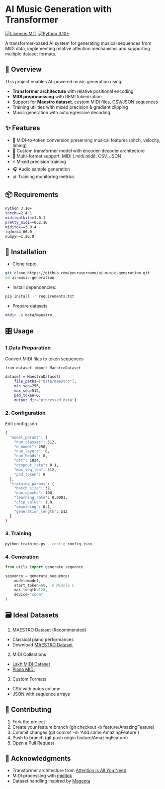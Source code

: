 # AI Music Generation with Transformer

[![License: MIT](https://img.shields.io/badge/License-MIT-yellow.svg)](https://opensource.org/licenses/MIT)
[![Python 3.10+](https://img.shields.io/badge/Python-3.10%2B-blue.svg)](https://www.python.org/)

A transformer-based AI system for generating musical sequences from MIDI data, implementing relative attention mechanisms and supporting multiple dataset formats.

## 🎹 Overview
This project enables AI-powered music generation using:
- **Transformer architecture** with relative positional encoding
- **MIDI preprocessing** with REMI tokenization
- Support for **Maestro dataset**, custom MIDI files, CSV/JSON sequences
- Training utilities with mixed precision & gradient clipping
- Music generation with autoregressive decoding

## ✨ Features
- 🎼 MIDI-to-token conversion preserving musical features (pitch, velocity, timing)
- 🧠 Custom transformer model with encoder-decoder architecture
- 📁 Multi-format support: MIDI (.mid/.midi), CSV, JSON
- ⚡ Mixed precision training
- 🎧 Audio sample generation
- 📊 Training monitoring metrics

## 📦 Requirements
```bash
Python 3.10+
torch==2.4.1
miditoolkit==1.0.1
pretty_midi==0.2.10
miditok==3.0.4
tqdm>=4.66.0
numpy>=1.26.0
```

## 🚀 Installation
- Clone repo:
```bash
git clone https://github.com/yourusername/ai-music-generation.git
cd ai-music-generation
```
- Install dependencies:
```bash
pip install -r requirements.txt
```
- Prepare datasets
```bash
mkdir -p data/maestro
```

## 🎛️ Usage
### 1.Data Preparation
Convert MIDI files to token sequences
```bash
from dataset import MaestroDataset

dataset = MaestroDataset(
    file_paths=["data/maestro"],
    min_seq=256,
    max_seq=512,
    pad_token=0,
    output_dir="processed_data")
```
### 2. Configuration
Edit config.json
```bash
{
  "model_params": {
    "num_classes": 512,
    "d_model": 256,
    "num_layers": 6,
    "num_heads": 8,
    "dff": 1024,
    "dropout_rate": 0.1,
    "max_seq_len": 512,
    "pad_token": 0
  },
  "training_params": {
    "batch_size": 32,
    "num_epochs": 100,
    "learning_rate": 0.0001,
    "clip_value": 1.0,
    "smoothing": 0.1,
    "generation_length": 512
  }
}
```
### 3. Training
```bash
python training.py --config config.json
```
### 4. Generation
```python
from utils import generate_sequence

sequence = generate_sequence(
    model=model,
    start_token=60,  # Middle C
    max_length=128,
    device="cuda"
)
```

## 🗃️ Ideal Datasets
1. MAESTRO Dataset (Recommended)
  - Classical piano performances
  - Download [MAESTRO Dataset](https://magenta.tensorflow.org/datasets/maestro)
2. MIDI Collections
  - [Lakh MIDI Dataset](https://colinraffel.com/projects/lmd/)
  - [Piano MIDI](https://www.piano-midi.de/)
3. Custom Formats
  - CSV with notes column
  - JSON with sequence arrays

## 🤝 Contributing
1. Fork the project
2. Create your feature branch (git checkout -b feature/AmazingFeature)
3. Commit changes (git commit -m 'Add some AmazingFeature')
4. Push to branch (git push origin feature/AmazingFeature)
5. Open a Pull Request

## 🙏 Acknowledgments
- Transformer architecture from [Attention is All You Need](https://arxiv.org/abs/1706.03762)
- MIDI processing with [miditok](https://github.com/Natooz/MidiTok)
- Dataset handling inspired by [Magenta](https://magenta.tensorflow.org/)

